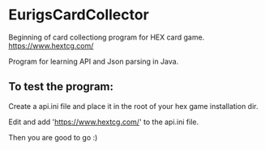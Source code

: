 # EurigsCardCollector
Beginning of card collectiong program for HEX card game.
https://www.hextcg.com/

Program for learning API and Json parsing in Java.

## To test the program:

Create a api.ini file and place it in the root of your hex game installation dir.

Edit and add 'https://www.hextcg.com/' to the api.ini file.

Then you are good to go :)
